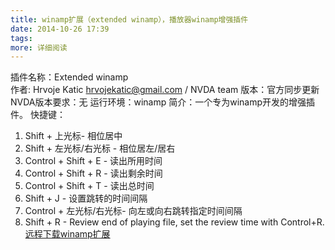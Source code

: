 ```yaml
---
title: winamp扩展（extended winamp），播放器winamp增强插件
date: 2014-10-26 17:39
tags:
more: 详细阅读
---
```

插件名称：Extended winamp  
作者: Hrvoje Katic <hrvojekatic@gmail.com> / NVDA team
版本：官方同步更新
NVDA版本要求：无
运行环境：winamp
简介：一个专为winamp开发的增强插件。
快捷键：
1. Shift + 上光标- 相位居中
2. Shift + 左光标/右光标 - 相位居左/居右
3. Control + Shift + E - 读出所用时间
4. Control + Shift + R - 读出剩余时间
5. Control + Shift + T - 读出总时间
6. Shift + J - 设置跳转的时间间隔
7. Control + 左光标/右光标- 向左或向右跳转指定时间间隔
8. Shift + R - Review end of playing file, set the review time with Control+R.
[远程下载winamp扩展](https://addons.nvda-project.org/files/get.php?file=ew)